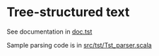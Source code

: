 # Tree-structured text

See documentation in [doc.tst](doc.tst)

Sample parsing code is in [src/tst/Tst_parser.scala](Tst_parser.scala)

